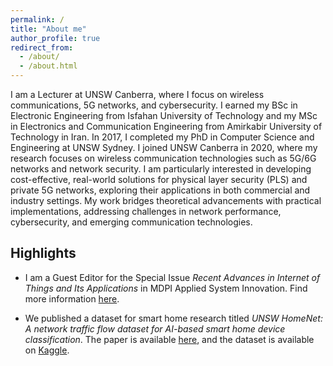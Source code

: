 ```yaml
---
permalink: /
title: "About me"
author_profile: true
redirect_from: 
  - /about/
  - /about.html
---
```


I am a Lecturer at UNSW Canberra, where I focus on wireless communications, 5G networks, and cybersecurity. I earned my BSc in Electronic Engineering from Isfahan University of Technology and my MSc in Electronics and Communication Engineering from Amirkabir University of Technology in Iran. In 2017, I completed my PhD in Computer Science and Engineering at UNSW Sydney.
I joined UNSW Canberra in 2020, where my research focuses on wireless communication technologies such as 5G/6G networks and network security. I am particularly interested in developing cost-effective, real-world solutions for physical layer security (PLS) and private 5G networks, exploring their applications in both commercial and industry settings. My work bridges theoretical advancements with practical implementations, addressing challenges in network performance, cybersecurity, and emerging communication technologies.

## Highlights

- I am a Guest Editor for the Special Issue *Recent Advances in Internet of Things and Its Applications* in MDPI Applied System Innovation. Find more information <a href="https://www.mdpi.com/journal/asi/special_issues/222N4NY740" target="_blank">here</a>.

- We published a dataset for smart home research titled *UNSW HomeNet: A network traffic flow dataset for AI-based smart home device classification*. The paper is available <a href="https://www.sciencedirect.com/science/article/pii/S0360835225001871?ssrnid=4947730&dgcid=SSRN_redirect_SD" target="_blank">here</a>, and the dataset is available on <a href="https://www.kaggle.com/datasets/24f2c934e81a2b9ce0897a92b1756974d8ce3c0245e53bd27fab7b238ab10fc8" target="_blank">Kaggle</a>.

<!-- Google tag (gtag.js) -->
<script async src="https://www.googletagmanager.com/gtag/js?id=G-V59VQQ2M7L"></script>
<script>
  window.dataLayer = window.dataLayer || [];
  function gtag(){dataLayer.push(arguments);}
  gtag('js', new Date());

  gtag('config', 'G-V59VQQ2M7L');
</script>